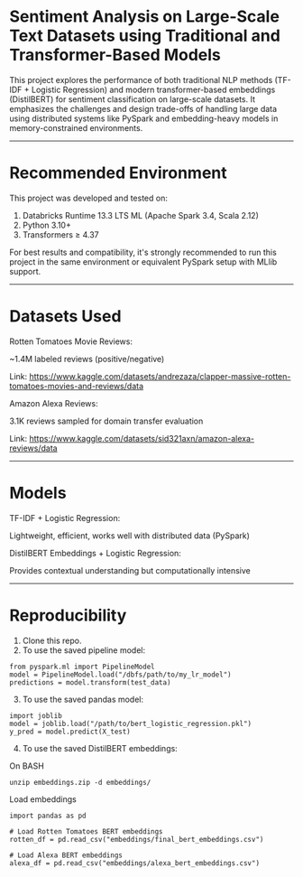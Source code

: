 # Sentiment Analysis on Large-Scale Text Datasets using Traditional and Transformer-Based Models

This project explores the performance of both traditional NLP methods (TF-IDF + Logistic Regression) and modern transformer-based embeddings (DistilBERT) for sentiment classification on large-scale datasets. It emphasizes the challenges and design trade-offs of handling large data using distributed systems like PySpark and embedding-heavy models in memory-constrained environments.

---

# Recommended Environment

This project was developed and tested on:
1. Databricks Runtime 13.3 LTS ML (Apache Spark 3.4, Scala 2.12)
2. Python 3.10+
3. Transformers ≥ 4.37
   
For best results and compatibility, it's strongly recommended to run this project in the same environment or equivalent PySpark setup with MLlib support.

---

# Datasets Used

Rotten Tomatoes Movie Reviews:

~1.4M labeled reviews (positive/negative)

Link: https://www.kaggle.com/datasets/andrezaza/clapper-massive-rotten-tomatoes-movies-and-reviews/data


Amazon Alexa Reviews:

3.1K reviews sampled for domain transfer evaluation

Link: https://www.kaggle.com/datasets/sid321axn/amazon-alexa-reviews/data

---

# Models

TF-IDF + Logistic Regression:

Lightweight, efficient, works well with distributed data (PySpark)


DistilBERT Embeddings + Logistic Regression:

Provides contextual understanding but computationally intensive

---

# Reproducibility

1. Clone this repo.
2. To use the saved pipeline model:

```
from pyspark.ml import PipelineModel
model = PipelineModel.load("/dbfs/path/to/my_lr_model")
predictions = model.transform(test_data)
```

3. To use the saved pandas model:

```
import joblib
model = joblib.load("/path/to/bert_logistic_regression.pkl")
y_pred = model.predict(X_test)
```

4. To use the saved DistilBERT embeddings:

On BASH
```
unzip embeddings.zip -d embeddings/
```

Load embeddings
```
import pandas as pd

# Load Rotten Tomatoes BERT embeddings
rotten_df = pd.read_csv("embeddings/final_bert_embeddings.csv")

# Load Alexa BERT embeddings
alexa_df = pd.read_csv("embeddings/alexa_bert_embeddings.csv")
```
